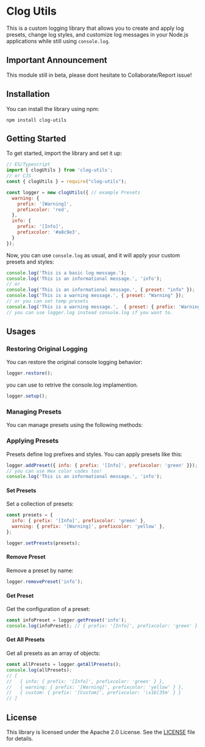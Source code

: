 # Clog Utils

This is a custom logging library that allows you to create and apply log presets, change log styles, and customize log messages in your Node.js applications while still using `console.log`.

## Important Announcement
This module still in beta, please dont hesitate to Collaborate/Report issue!

## Installation

You can install the library using npm:

```shell
npm install clog-utils
```

## Getting Started

To get started, import the library and set it up:

```javascript
// ES/Typescript
import { clogUtils } from 'clog-utils';
// or CJS
const { clogUtils } = require("clog-utils");

const logger = new clogUtils({ // example Presets
  warning: {
    prefix: '[Warning]',
    prefixcolor: 'red',
  },
  info: {
    prefix: '[Info]',
    prefixcolor: '#a8c9e3',
  }
});
```

Now, you can use `console.log` as usual, and it will apply your custom presets and styles:

```javascript
console.log('This is a basic log message.');
console.log('This is an informational message.', 'info');
// or
console.log('This is an informational message.', { preset: "info" });
console.log('This is a warning message.', { preset: "Warning" });
// or you can set temp presets
console.log('This is a warning message.',  { preset: { prefix: 'Warning', prefixcolor: 'Red' }});
// you can use logger.log instead console.log if you want to.
```

## Usages

### Restoring Original Logging

You can restore the original console logging behavior:

```javascript
logger.restore();
```
you can use to retrive the console.log implamention. 
```javascript
logger.setup();
```

### Managing Presets

You can manage presets using the following methods:


### Applying Presets

Presets define log prefixes and styles. You can apply presets like this:

```javascript
logger.addPreset({ info: { prefix: '[Info]', prefixcolor: 'green' }});
// you can use Hex color codes too!
console.log('This is an informational message.', 'info');
```

#### Set Presets

Set a collection of presets:

```javascript
const presets = {
  info: { prefix: '[Info]', prefixcolor: 'green' },
  warning: { prefix: '[Warning]', prefixcolor: 'yellow' },
};

logger.setPresets(presets);
```

#### Remove Preset

Remove a preset by name:

```javascript
logger.removePreset('info');
```

#### Get Preset

Get the configuration of a preset:

```javascript
const infoPreset = logger.getPreset('info');
console.log(infoPreset); // { prefix: '[Info]', prefixcolor: 'green' }
```

#### Get All Presets

Get all presets as an array of objects:

```javascript
const allPresets = logger.getAllPresets();
console.log(allPresets);
// [
//   { info: { prefix: '[Info]', prefixcolor: 'green' } },
//   { warning: { prefix: '[Warning]', prefixcolor: 'yellow' } },
//   { custom: { prefix: '[Custom]', prefixcolor: '\x1b[35m' } }
// ]
```

## License

This library is licensed under the Apache 2.0 License. See the [LICENSE](LICENSE) file for details.
